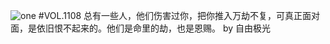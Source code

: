 ![one](http://image.wufazhuce.com/Fqw4KbKh7Xh3-bCSBhsZUEkSKOGN)
#VOL.1108
总有一些人，他们伤害过你，把你推入万劫不复，可真正面对面，是依旧恨不起来的。他们是命里的劫，也是恩赐。 by 自由极光